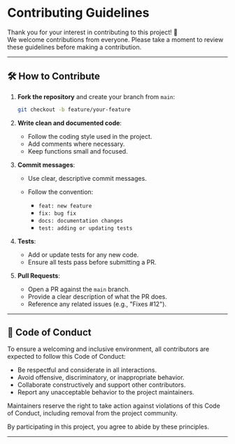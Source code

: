# Contributing Guidelines

Thank you for your interest in contributing to this project! 🚀  
We welcome contributions from everyone. Please take a moment to review these guidelines before making a contribution.

---

## 🛠 How to Contribute

1. **Fork the repository** and create your branch from `main`:
   ```bash
   git checkout -b feature/your-feature
   ````

2. **Write clean and documented code**:

   * Follow the coding style used in the project.
   * Add comments where necessary.
   * Keep functions small and focused.

3. **Commit messages**:

   * Use clear, descriptive commit messages.
   * Follow the convention:

     * `feat: new feature`
     * `fix: bug fix`
     * `docs: documentation changes`
     * `test: adding or updating tests`

4. **Tests**:

   * Add or update tests for any new code.
   * Ensure all tests pass before submitting a PR.

5. **Pull Requests**:

   * Open a PR against the `main` branch.
   * Provide a clear description of what the PR does.
   * Reference any related issues (e.g., "Fixes #12").

---

## 🤝 Code of Conduct

To ensure a welcoming and inclusive environment, all contributors are expected to follow this Code of Conduct:

* Be respectful and considerate in all interactions.
* Avoid offensive, discriminatory, or inappropriate behavior.
* Collaborate constructively and support other contributors.
* Report any unacceptable behavior to the project maintainers.

Maintainers reserve the right to take action against violations of this Code of Conduct, including removal from the project community.

By participating in this project, you agree to abide by these principles.

---
